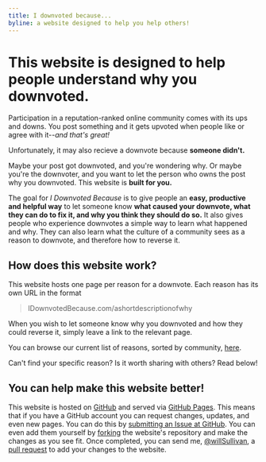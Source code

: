 ```yaml
---
title: I downvoted because...
byline: a website designed to help you help others!
---
```


# This website is designed to help people understand why you downvoted.

Participation in a reputation-ranked online community comes with its ups and downs. You post something and it gets upvoted when people like or agree with it--*and that's great!* 

Unfortunately, it may also recieve a downvote because **someone didn't.**

Maybe your post got downvoted, and you're wondering why. Or maybe you're the downvoter, and you want to let the person who owns the post why you downvoted. This website is **built for you.**

The goal for *I Downvoted Because* is to give people an **easy, productive and helpful way** to let someone know **what caused your downvote, what they can do to fix it, and why you think they should do so.** It also gives people who experience downvotes a simple way to learn what happened and why. They can also learn what the culture of a community sees as a reason to downvote, and therefore how to reverse it. 

## How does this website work? 
This website hosts one page per reason for a downvote. Each reason has its own URL in the format

> IDownvotedBecause.com/ashortdescriptionofwhy

When you wish to let someone know why you downvoted and how they could reverse it, simply leave a link to the relevant page.

You can browse our current list of reasons, sorted by community, [here](/allreasons/). 

Can't find your specific reason? Is it worth sharing with others? Read below!

## You can help make this website better! 
This website is hosted on [GitHub](https://github.com/WillSullivan/IDownvotedBecause) and served via [GitHub Pages](https://pages.github.com/). This means that if you have a GitHub account you can request changes, updates, and even new pages.  You can do this by [submitting an Issue at GitHub](https://github.com/WillSullivan/IDownvotedYouBecause/issues/new). You can even add them yourself by [forking](https://help.github.com/articles/fork-a-repo/) the website's repository and make the changes as you see fit. Once completed, you can send me, [@willSullivan](https://github.com/willSullivan), a [pull request](https://help.github.com/articles/using-pull-requests/) to add your changes to the website.

